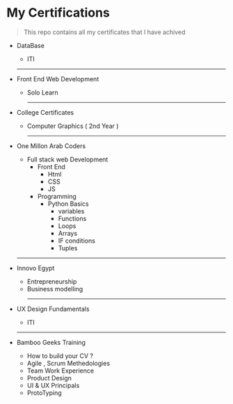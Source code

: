# My Certifications
> This repo contains all my certificates that I have achived
> 
- DataBase
  - ITI 
  <hr>
- Front End Web Development
  - Solo Learn
    <hr>

- College Certificates
  - Computer Graphics ( 2nd Year )
    <hr>

- One Millon Arab Coders 
  - Full stack web Development
    - Front End
      - Html 
      - CSS
      -  JS
    - Programming
      - Python Basics
        - variables
        - Functions
        - Loops
        - Arrays
        - IF conditions
        - Tuples
  <hr>

- Innovo Egypt
  - Entrepreneurship
  - Business modelling
    <hr>

  
- UX Design Fundamentals
  - ITI
  <hr>

- Bamboo Geeks Training
    - How to build your CV ?
    - Agile , Scrum Methedologies
    - Team Work Experience 
    - Product Design 
    - UI & UX Principals
    - ProtoTyping
